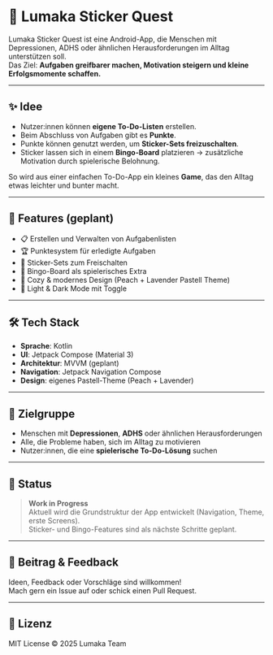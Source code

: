 # 🌸 Lumaka Sticker Quest

Lumaka Sticker Quest ist eine Android-App, die Menschen mit Depressionen, ADHS oder ähnlichen Herausforderungen im Alltag unterstützen soll.  
Das Ziel: **Aufgaben greifbarer machen, Motivation steigern und kleine Erfolgsmomente schaffen.**

---

## ✨ Idee

- Nutzer:innen können **eigene To-Do-Listen** erstellen.
- Beim Abschluss von Aufgaben gibt es **Punkte**.
- Punkte können genutzt werden, um **Sticker-Sets freizuschalten**.
- Sticker lassen sich in einem **Bingo-Board** platzieren → zusätzliche Motivation durch spielerische Belohnung.

So wird aus einer einfachen To-Do-App ein kleines **Game**, das den Alltag etwas leichter und bunter macht.

---

## 🎯 Features (geplant)

- 📋 Erstellen und Verwalten von Aufgabenlisten
- 🏆 Punktesystem für erledigte Aufgaben
- 🌟 Sticker-Sets zum Freischalten
- 🎲 Bingo-Board als spielerisches Extra
- 🎨 Cozy & modernes Design (Peach + Lavender Pastell Theme)
- 🌙 Light & Dark Mode mit Toggle

---

## 🛠️ Tech Stack

- **Sprache**: Kotlin
- **UI**: Jetpack Compose (Material 3)
- **Architektur**: MVVM (geplant)
- **Navigation**: Jetpack Navigation Compose
- **Design**: eigenes Pastell-Theme (Peach + Lavender)

---

## 📱 Zielgruppe

- Menschen mit **Depressionen**, **ADHS** oder ähnlichen Herausforderungen
- Alle, die Probleme haben, sich im Alltag zu motivieren
- Nutzer:innen, die eine **spielerische To-Do-Lösung** suchen

---

## 🚧 Status

> **Work in Progress**  
Aktuell wird die Grundstruktur der App entwickelt (Navigation, Theme, erste Screens).  
Sticker- und Bingo-Features sind als nächste Schritte geplant.

---

## 🤝 Beitrag & Feedback

Ideen, Feedback oder Vorschläge sind willkommen!  
Mach gern ein Issue auf oder schick einen Pull Request.

---

## 📜 Lizenz

MIT License © 2025 Lumaka Team
